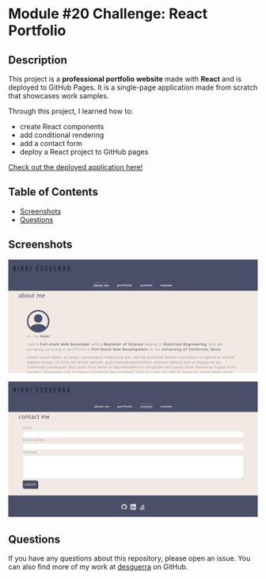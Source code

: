 # Module #20 Challenge: React Portfolio

## Description

This project is a **professional portfolio website** made with **React** and is deployed to GitHub Pages. It is a single-page application made from scratch that showcases work samples.

Through this project, I learned how to:

* create React components
* add conditional rendering
* add a contact form
* deploy a React project to GitHub pages

[Check out the deployed application here!]()

## Table of Contents

* [Screenshots](#screenshots)
* [Questions](#questions)


## Screenshots

![screenshot 1 of project](assets/SS1.PNG)

![screenshot 2 of project](assets/SS2.PNG)


## Questions

If you have any questions about this repository, please open an issue. You can also find more of my work at [desguerra](https://github.com/desguerra) on GitHub.